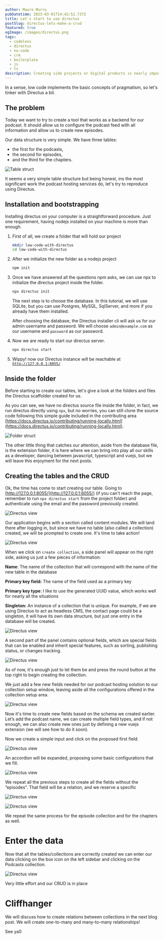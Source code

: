 ```yaml
---
author: Mauro Murru
pubDatetime: 2023-03-01T14:42:52.737Z
title: Let's start to use directus
postSlug: directus-lets-make-a-crud
featured: true
ogImage: /images/directus.png
tags:
  - codeless
  - directus
  - no-code
  - crm
  - boilerplate
  - js
  - ts
description: Creating side projects or digital products is nearly impossible in this case. My "Prof of concept" folder is full of unfinished projects, all stranded before I even started writing the business logic, and this demonstrates that theory.
---
```


In a sense, low code implements the basic concepts of pragmatism, so let's tinker with Directus a bit.

## The problem

Today we want to try to create a tool that works as a backend for our podcast. It should allow us to configure the podcast feed with all information and allow us to create new episodes.

Our data structure is very simple. We have three tables: 

- the first for the podcasts,
- the second for episodes,
- and the third for the chapters.

![Table struct](/images/directus-crud-1/directus-crud-11.png)

It seems a very simple table structure but being honest, ins the most significant work the podcast hosting services do, let's try to reproduce using Directus.

## Installation and bootstrapping

Installing directus on your computer is a straightforward procedure. Just one requirement, having nodejs installed on your machine is more than enough.

1. First of all, we create a folder that will hold our project
    
    ```bash
    mkdir low-code-with-directus
    cd low-code-with-directus
    ```
    
2. After we initialize the new folder as a nodejs project
    
    ```bash
    npm init
    
    ```
    
3. Once we have answered all the questions npm asks, we can use npx to initialize the directus project inside the folder.
    
    ```bash
    npx directus init
    ```
    
    The next step is to choose the database. In this tutorial, we will use SQLite, but you can use Postgres, MySQL, SqlServer, and more if you already have them installed.
    
    After choosing the database, the Directus installer cli will ask us for our admin username and password. We will choose `admin@example.com` as our username and `password` as our password. 
    
4. Now we are ready to start our directus server.
    
    ```bash
    npx directus start
    ```
    
5. Wippy! now our Directus instance will be reachable at [`http://127.0.0.1:8055/`](http://127.0.0.1:8055/)

## Inside the folder

Before starting to create our tables, let's give a look at the folders and files the Directus scaffolder created for us.

As you can see, we have no directus source file inside the folder, in fact, we run directus directly using `npx`, but no worries, you can still clone the source code following this simple guide included in the contributing area [https://docs.directus.io/contributing/running-locally.html](https://docs.directus.io/contributing/running-locally.html).

![Folder struct](/images/directus-crud-1/directus-crud-0.png)

The other little thing that catches our attention, aside from the database file, is the extension folder, it is here where we can bring into play all our skills as a developer, dancing between javascript, typescript and vuejs, but we will leave this enjoyment for the next posts.

## Creating the tables and the CRUD

Ok, the time has come to start creating our table. Going to [http://127.0.0.1:8055/](http://127.0.0.1:8055/) (if you can't reach the page, remember to run `npx directus start` from the project folder) and authenticate using the email and the password previously created.

![Directus view](/images/directus-crud-1/directus-crud-1.png)

Our application begins with a section called content modules. We will land there after logging in, but since we have no table (also called a collection) created, we will be prompted to create one. It's time to take action!

![Directus view](/images/directus-crud-1/directus-crud-2.png)

When we click on `create collection`, a side panel will appear on the right side, asking us just a few pieces of information:

**Name**: The name of the collection that will correspond with the name of the new table in the database

**Primary key field:** The name of the field used as a primary key

**Primary key type**: I like to use the generated UUID value, which works well for nearly all the situations

**Singleton:** An instance of a collection that is unique. For example, if we are using Directus to act as headless CMS, the contact page could be a singleton, it will have its own data structure, but just one entry in the database will be created.

![Directus view](/images/directus-crud-1/directus-crud-3.png)

A second part of the panel contains optional fields, which are special fields that can be enabled and inherit special features, such as sorting, publishing status, or changes tracking.

![Directus view](/images/directus-crud-1/directus-crud-4.png)

As of now, it's enough just to let them be and press the round button at the top right to begin creating the collection.

We just add a few new fields needed for our podcast hosting solution to our collection setup window, leaving aside all the configurations offered in the collection setup area.

![Directus view](/images/directus-crud-1/directus-crud-5.png)

Now it's time to create new fields based on the schema we created earlier. Let’s add the podcast name, we can create multiple field types, and if not enough, we can also create new ones just by defining a new vuejs extension (we will see how to do it soon).

Now we create a simple input and click on the proposed first field.

![Directus view](/images/directus-crud-1/directus-crud-6.png)

An accordion will be expanded, proposing some basic configurations that we fill.

![Directus view](/images/directus-crud-1/directus-crud-7.png)

We repeat all the previous steps to create all the fields without the “episodes”. That field will be a relation, and we reserve a specific 

![Directus view](/images/directus-crud-1/directus-crud-8.png)

![Directus view](/images/directus-crud-1/directus-crud-9.png)

We repeat the same process for the episode collection and for the chapters as well. 

# Enter the data

Now that all the tables/collections are correctly created we can enter our data clicking on the box icon on the left sidebar and clicking on the Podcasts collection.

![Directus view](/images/directus-crud-1/directus-crud-10.png)

Very little effort and our CRUD is in place

# Cliffhanger

We will discuss how to create relations between collections in the next blog post. We will create one-to-many and many-to-many relationships! 

See ya0